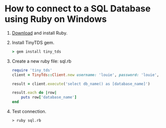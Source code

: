 # How to connect to a SQL Database using Ruby on Windows

1. [Download](https://rubyinstaller.org/downloads/) and install Ruby.

2. Install TinyTDS gem.

    ```ruby
    > gem install tiny_tds
    ```

3. Create a new ruby file: sql.rb

    ```ruby
    require 'tiny_tds'
    client = TinyTds::Client.new username: 'louie', password: 'louie', host: 'servername', port: 1433, database: 'louie'

    result = client.execute('select db_name() as [database_name]')

    result.each do |row|
        puts row['database_name']
    end
    ```

4. Test connection.
    ```
    > ruby sql.rb
    ```
    
